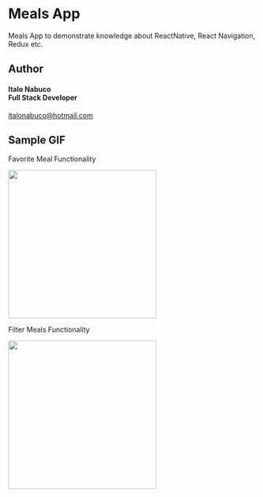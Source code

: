 # Meals App

Meals App to demonstrate knowledge about ReactNative, React Navigation, Redux etc.

## Author

#### Italo Nabuco<br>Full Stack Developer<br>
italonabuco@hotmail.com<br>

## Sample GIF

<p>Favorite Meal Functionality</p> 
<img src="https://github.com/italonabuco/Meals-App/blob/master/assets/gifs/fav-func.gif" width="300" />
<p>Filter Meals Functionality</p>
<img src="https://github.com/italonabuco/Meals-App/blob/master/assets/gifs/filter-func.gif" width="300" />


